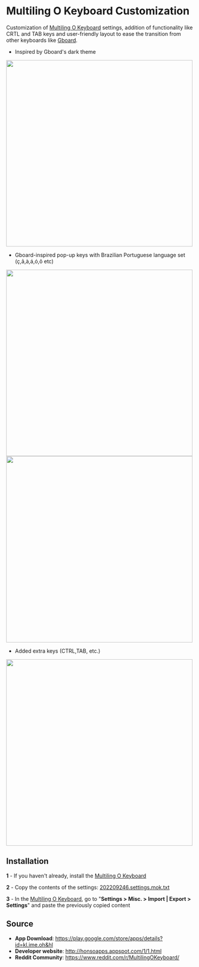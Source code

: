 # Multiling O Keyboard Customization 

Customization of [Multiling O Keyboard](https://play.google.com/store/apps/details?id=kl.ime.oh&hl=pt_BR&gl=US) settings, addition of functionality like CRTL and TAB keys and user-friendly layout to ease the transition from other keyboards like [Gboard](https://play.google.com/store/apps/details?id=com.google.android.inputmethod.latin&hl=pt_BR&gl=US).

- Inspired by Gboard's dark theme
<img src="https://raw.githubusercontent.com/felipearc13/Multiling-O-Keyboard-Customizations/main/screenshot/new-1.jpg" width="500">
<br>

- Gboard-inspired pop-up keys with Brazilian Portuguese language set (ç,ã,à,á,ó,ô etc)
<img src="https://raw.githubusercontent.com/felipearc13/Multiling-O-Keyboard-Customizations/main/screenshot/new-2.jpg" width="500">
<img src="https://raw.githubusercontent.com/felipearc13/Multiling-O-Keyboard-Customizations/main/screenshot/new-3.jpg" width="500">
<br>

- Added extra keys (CTRL,TAB, etc.)
<img src="https://raw.githubusercontent.com/felipearc13/Multiling-O-Keyboard-Customizations/main/screenshot/new-4.jpg" width="500">

## Installation
**1** - If you haven't already, install the [Multiling O Keyboard](https://play.google.com/store/apps/details?id=kl.ime.oh&hl)

**2** - Copy the contents of the settings: [202209246.settings.mok.txt](https://github.com/felipearc13/OKeyboard-settings/blob/main/202209246.settings.mok.txt)

**3** - In the [Multiling O Keyboard](https://play.google.com/store/apps/details?id=kl.ime.oh&hl=pt_BR&gl=US), go to "**Settings > Misc. > Import | Export > Settings**"  and paste the previously copied content

## Source

- **App Download**: https://play.google.com/store/apps/details?id=kl.ime.oh&hl
- **Developer website**: http://honsoapps.appspot.com/1/1.html
- **Reddit Community**: https://www.reddit.com/r/MultilingOKeyboard/ 
